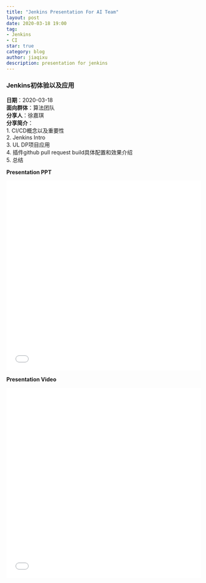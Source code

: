 ```yaml
---
title: "Jenkins Presentation For AI Team"
layout: post
date: 2020-03-18 19:00
tag:
- Jenkins
- CI
star: true
category: blog
author: jiaqixu
description: presentation for jenkins
---
```


### Jenkins初体验以及应用

**日期**：2020-03-18<br>
**面向群体**：算法团队<br>
**分享人**：徐嘉琪<br>
**分享简介**：<br>
	1.	CI/CD概念以及重要性<br>
	2.	Jenkins Intro<br>
	3.	UL DP项目应用<br>
	4.	插件github pull request build具体配置和效果介绍<br>
	5.	总结<br>

**Presentation PPT**
<iframe height=498 width=510 src="/assets/images/ppt/Jenkins初体验以及应用.pptx" frameborder=0 allowfullscreen></iframe>

**Presentation Video**
<iframe height=498 width=510 src="/assets/images/video/jenkins_presentation.mp4" frameborder=0 allowfullscreen></iframe>





